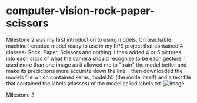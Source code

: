 # computer-vision-rock-paper-scissors

Milestone 2 was my first introduction to using models. On teachable machine I created model ready to use in my RPS project that contained 4 classes- Rock, Paper, Scissors
and nothing. I then added 4 or 5 pictures into each class of what the camera should recognise to be each gesture. I used more than one image as it allowed me to "train"
the model better and make its predictions more accurate down the line.
I then downloaded the models file which contained keras_model.h5 (the model itself) and a text file that contained the labels (classes) of the model called labels.txt.
![image](https://user-images.githubusercontent.com/116648304/212968246-1f5615d5-d04e-4946-9280-e9c19db1b770.png)

Milestone 3
